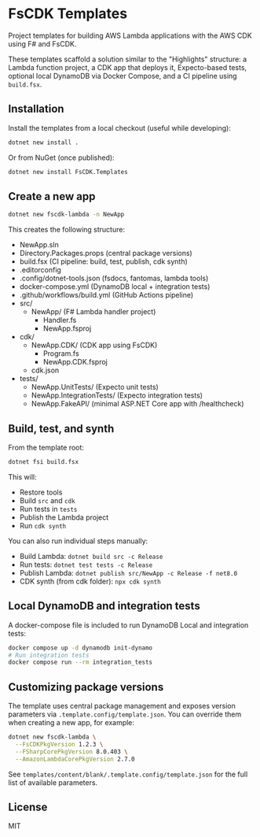 # FsCDK Templates

Project templates for building AWS Lambda applications with the AWS CDK using F# and FsCDK.

These templates scaffold a solution similar to the "Highlights" structure: a Lambda function project, a CDK app that deploys it, Expecto-based tests, optional local DynamoDB via Docker Compose, and a CI pipeline using `build.fsx`.

## Installation

Install the templates from a local checkout (useful while developing):

```sh
dotnet new install .
```

Or from NuGet (once published):

```sh
dotnet new install FsCDK.Templates
```

## Create a new app

```sh
dotnet new fscdk-lambda -n NewApp
```

This creates the following structure:

- NewApp.sln
- Directory.Packages.props (central package versions)
- build.fsx (CI pipeline: build, test, publish, cdk synth)
- .editorconfig
- .config/dotnet-tools.json (fsdocs, fantomas, lambda tools)
- docker-compose.yml (DynamoDB local + integration tests)
- .github/workflows/build.yml (GitHub Actions pipeline)
- src/
  - NewApp/ (F# Lambda handler project)
    - Handler.fs
    - NewApp.fsproj
- cdk/
  - NewApp.CDK/ (CDK app using FsCDK)
    - Program.fs
    - NewApp.CDK.fsproj
  - cdk.json
- tests/
  - NewApp.UnitTests/ (Expecto unit tests)
  - NewApp.IntegrationTests/ (Expecto integration tests)
  - NewApp.FakeAPI/ (minimal ASP.NET Core app with /healthcheck)

## Build, test, and synth

From the template root:

```sh
dotnet fsi build.fsx
```

This will:
- Restore tools
- Build `src` and `cdk`
- Run tests in `tests`
- Publish the Lambda project
- Run `cdk synth`

You can also run individual steps manually:
- Build Lambda: `dotnet build src -c Release`
- Run tests: `dotnet test tests -c Release`
- Publish Lambda: `dotnet publish src/NewApp -c Release -f net8.0`
- CDK synth (from cdk folder): `npx cdk synth`

## Local DynamoDB and integration tests

A docker-compose file is included to run DynamoDB Local and integration tests:

```sh
docker compose up -d dynamodb init-dynamo
# Run integration tests
docker compose run --rm integration_tests
```

## Customizing package versions

The template uses central package management and exposes version parameters via `.template.config/template.json`.
You can override them when creating a new app, for example:

```sh
dotnet new fscdk-lambda \
  --FsCDKPkgVersion 1.2.3 \
  --FSharpCorePkgVersion 8.0.403 \
  --AmazonLambdaCorePkgVersion 2.7.0
```

See `templates/content/blank/.template.config/template.json` for the full list of available parameters.

## License

MIT